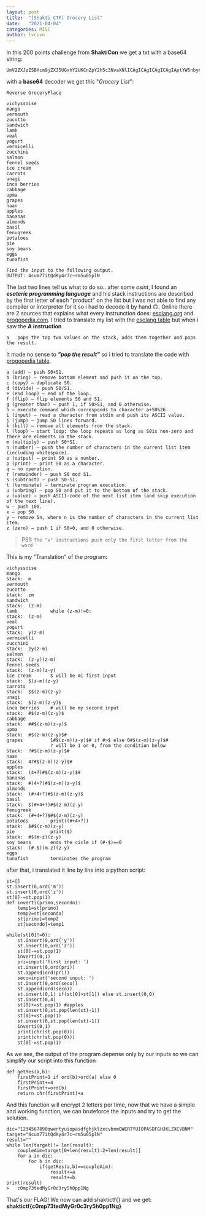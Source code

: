 ```yaml
---
layout: post
title:  "[Shakti CTF] Grocery List"
date:   "2021-04-04"
categories: MISC
author: lvcivn
---
```


In this 200 points challenge from **ShaktiCon** we get a txt with a base64 string: 
```
UmV2ZXJzZSBHcm9jZXJ5UGxhY2UKCnZpY2h5c3NvaXNlICAgICAgICAgICAgIAptYW5nbyAgICAgICAgICAgICAgICAgICAKdmVybW91dGgKenVjb3R0bwpzYW5kd2ljaApsYW1iCnZlYWwKeW9ndXJ0CnZlcm1pY2VsbGkKenVjY2hpbmkKc2FsbW9uCmZlbm5lbCBzZWVkcwppY2UgY3JlYW0KY2Fycm90cwp1bmFnaQppbmNhIGJlcnJpZXMKY2FiYmFnZQp1cG1hCmdyYXBlcwpuYWFuCmFwcGxlcwpiYW5hbmFzCmFsbW9uZHMKYmFzaWwKZmVudWdyZWVrCnBvdGF0b2VzCnBpZQpzb3kgYmVhbnMKZWdncwp0dW5hZmlzaAoKRmluZCB0aGUgaW5wdXQgdG8gdGhlIGZvbGxvd2luZyBvdXRwdXQuCk9VVFBVVDogNGN1bTc3aXRRZEt5NHI3Y35ybTV1MDVwbE4=
```
with a **base64** decoder we get this "*Grocery List*":
```
Reverse GroceryPlace

vichyssoise             
mango                   
vermouth
zucotto
sandwich
lamb
veal
yogurt
vermicelli
zucchini
salmon
fennel seeds
ice cream
carrots
unagi
inca berries
cabbage
upma
grapes
naan
apples
bananas
almonds
basil
fenugreek
potatoes
pie
soy beans
eggs
tunafish

Find the input to the following output.
OUTPUT: 4cum77itQdKy4r7c~rm5u05plN
```
The last two lines tell us what to do so..
after some *osint*, I found an ***esoteric programming language*** and his stack instructions are described by the first letter of each "product" on the list but I was not able to find any compiler or interpreter for it so i had to decode it by hand 🙃.
Online there are 2 sources that explains what every instrunction does: [esolang.org](https://esolangs.org/wiki/Grocery_List) and [progopedia.com](http://progopedia.com/language/grocery-list/ ).
I tried to translate my list with the [esolang table](https://esolangs.org/wiki/Grocery_List) but when i saw the **A instruction**
```
a	pops the top two values on the stack, adds them together and pops the result.
```
It made no sense to ***"pop the result"*** so i tried to translate the code with [progopedia table](http://progopedia.com/language/grocery-list/ ).
```
a (add) — push S0+S1.
b (bring) — remove bottom element and push it on the top.
c (copy) — duplicate S0.
d (divide) — push S0/S1.
e (end loop) — end of the loop.
f (flip) — flip elements S0 and S1.
g (greater than) — push 1, if S0>S1, and 0 otherwise.
h — execute command which corresponds to character a+S0%26.
i (input) — read a character from stdin and push its ASCII value.
j (jump) — jump S0 lines forward.
k (kill) — remove all elements from the stack.
l (loop) — start loop: the loop repeats as long as S0is non-zero and there are elements in the stack.
m (multiply) — push S0*S1.
n (number) — push the number of characters in the current list item (including whitespace).
o (output) — print S0 as a number.
p (print) — print S0 as a character.
q — no operation.
r (remainder) — push S0 mod S1.
s (subtract) — push S0-S1.
t (terminate) — terminate program execution.
u (unbring) — pop S0 and put it to the bottom of the stack.
v (value) — push ASCII-code of the next list item (and skip execution of the next line).
w — push 100.
x — pop S0.
y — remove Sn, where n is the number of characters in the current list item.
z (zero) — push 1 if S0=0, and 0 otherwise.
```
> PS1: `The "v" instructions push only the first letter from the word`


This is my "Translation" of the program:
```
vichyssoise             
mango                                                                stack:  m     
vermouth
zucotto		                                                        stack:  zm
sandwich	                                                        stack:  (z-m)
lamb		    while (z-m)!=0:                                     stack:  (z-m)
veal		      
yogurt			                                                    stack:  y(z-m)
vermicelli
zucchini		                                                    stack:  zy(z-m)
salmon			                                                    stack:  (z-y)(z-m)		
fennel seeds		                                                stack:  (z-m)(z-y)
ice cream		$ will be mi first input                            stack:  $(z-m)(z-y)
carrots			                                                    stack:  $$(z-m)(z-y)
unagi			                                                    stack:  $(z-m)(z-y)$
inca berries	# will be my second input                           stack:  #$(z-m)(z-y)$
cabbage			                                                    stack:  ##$(z-m)(z-y)$
upma			                                                    stack:  #$(z-m)(z-y)$#
grapes			1#$(z-m)(z-y)$# if #>$ else 0#$(z-m)(z-y)$#         
                ? will be 1 or 0, from the condition below          stack:  ?#$(z-m)(z-y)$#
naan			                                                    stack:  4?#$(z-m)(z-y)$#
apples			                                                    stack:  (4+?)#$(z-m)(z-y)$#
bananas			                                                    stack:  #(4+?)#$(z-m)(z-y)$
almonds			                                                    stack:  (#+4+?)#$(z-m)(z-y)$
basil			                                                    stack:  $(#+4+?)#$(z-m)(z-y)
fenugreek		                                                    stack:  (#+4+?)$#$(z-m)(z-y)
potatoes		print((#+4+?))                                      stack:  $#$(z-m)(z-y)
pie		    	print($)                                            stack:  #$(m-z)(z-y)
soy beans	    ends the cicle if (#-$)==0	                        stack:  (#-$)(m-z)(z-y)
eggs			
tunafish        terminates the program
```
after that, i translated it line by line into a python script:
```
st=[]
st.insert(0,ord('m'))
st.insert(0,ord('z'))
st[0]-=st.pop(1)
def inverti(primo,secondo):
    temp1=st[primo]
    temp2=st[secondo]
    st[primo]=temp2
    st[secondo]=temp1

while(st[0]!=0):
    st.insert(0,ord('y'))
    st.insert(0,ord('z'))
    st[0]-=st.pop(1)
    inverti(0,1)
    pri=input('first input: ')
    st.insert(0,ord(pri))
    st.append(ord(pri))
    seco=input('second input: ')
    st.insert(0,ord(seco))
    st.append(ord(seco))
    st.insert(0,1) if(st[0]>st[1]) else st.insert(0,0)
    st.insert(0,4)
    st[0]+=st.pop(1) #apples
    st.insert(0,st.pop(len(st)-1))
    st[0]+=st.pop(1)
    st.insert(0,st.pop(len(st)-1))
    inverti(0,1)
    print(chr(st.pop(0)))
    print(chr(st.pop(0)))
    st[0]-=st.pop(1)
```
As we see, the output of the program depense only by our inputs so we can simplify our script into this function
```
def getRes(a,b):
    firstPrint=1 if ord(b)>ord(a) else 0
    firstPrint+=4
    firstPrint+=ord(b)
    return chr(firstPrint)+a
```
And this function will encrypt 2 letters per time, now that we have a simple and working function, we can bruteforce the inputs and try to get the solution.
```
dic="1234567890qwertyuiopasdfghjklzxcvbnmQWERTYUIOPASDFGHJKLZXCVBNM"
target="4cum77itQdKy4r7c~rm5u05plN"
result=""
while len(target)!= len(result):
    coupleAim=target[0+len(result):2+len(result)]
    for a in dic:
        for b in dic:
            if(getRes(a,b)==coupleAim):
                result+=a
                result+=b
print(result)
>   c0mp73tedMyGr0c3ry5h0pp1Ng
```
That's our FLAG! We now can add shaktictf{} and we get:
**shaktictf{c0mp73tedMyGr0c3ry5h0pp1Ng}**